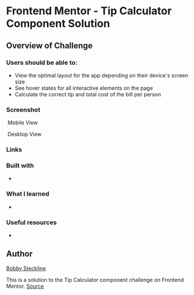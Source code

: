 # Frontend Mentor - Tip Calculator Component Solution

## Overview of Challenge

### Users should be able to:

- View the optimal layout for the app depending on their device's screen size
- See hover states for all interactive elements on the page
- Calculate the correct tip and total cost of the bill per person

### Screenshot

![]()
Mobile View

![]()
Desktop View

### Links

<!-- - Live Site URL: [GitHub Pages]() -->


### Built with

- 

### What I learned

- 

### Useful resources

- []()

## Author

[Bobby Steckline](https://www.github.com/rsteckline)

This is a solution to the Tip Calculator component challenge on Frontend Mentor. [Source](https://www.frontendmentor.io/challenges/tip-calculator-app-ugJNGbJUX)